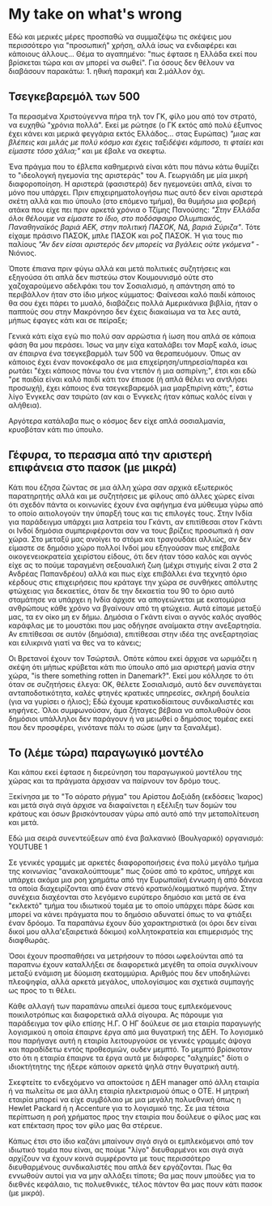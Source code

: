 # My take on what's wrong

Εδώ και μερικές μέρες προσπαθώ να συμμαζέψω τις σκέψεις μου περισσότερο για "προσωπική" χρήση, αλλά ίσως να ενδιαφέρει και κάποιους άλλους...
Θέμα το αγαπημένο: "πως έφτασε η Ελλάδα εκεί που βρίσκεται τώρα και αν μπορεί να σωθεί". Για όσους δεν θέλουν να διαβάσουν παρακάτω: 1. ηθική παρακμή και 2.μάλλον όχι.

## Τσεγκεβαρεμόλ των 500

Τα περασμένα Χριστούγεννα πήρα τηλ τον ΓΚ, φίλο μου από τον στρατό, να ευχηθώ "χρόνια πολλά". Εκεί με ρώτησε (ο ΓΚ εκτός από πολύ έξυπνος έχει κάνει και μερικά φεγγάρια εκτός Ελλάδος... στας Ευρώπας) *"μιας και βλέπεις και μιλάς με πολύ κόσμο και έχεις ταξιδέψει κάμποσο, τι φταίει και είμαστε τόσο χάλια;"* και με έβαλε να σκεφτω.

Ένα πράγμα που το έβλεπα καθημερινά είναι κάτι που πάνω κάτω θυμίζει το "ιδεολογκή ηγεμονία της αριστεράς" του Α. Γεωργιάδη με μία μικρή διαφοροποίηση. Η αριστερά (φασιστερά) δεν ηγεμονεύει απλά, είναι το μόνο που υπάρχει. Πριν επιχειρηματολογήσω πως αυτό δεν είναι αριστερά σκέτη αλλά και πιο ύπουλο (στο επόμενο τμήμα), θα θυμήσω μια φοβερή ατάκα που είχε πει πριν αρκετά χρόνια ο Τζίμης Πανούσης: *"Στην Ελλάδα όλοι θέλουμε να είμαστε το ίδιο, στο ποδόσφαιρο Ολυμπιακός, Παναθηναϊκός βαριά ΑΕΚ, στην πολιτική ΠΑΣΟΚ, ΝΔ, βαριά Σύριζα"*. Τότε είχαμε πράσινο ΠΑΣΟΚ, μπλε ΠΑΣΟΚ και ροζ ΠΑΣΟΚ. Ή για τους πιο παλίους *"Αν δεν είσαι αριστερός δεν μπορείς να βγάλεις ούτε γκόμενα"* - Νιόνιος.

Όποτε έπιανα πριν φύγω αλλά και μετά πολιτικές συζητήσεις και εξηγούσα ότι απλά δεν πιστεύω στον Κουμουνισμό ούτε στο χαζοχαρούμενο αδελφάκι του τον Σοσιαλισμό, η απάντηση από το περιβάλλον ήταν στο ίδιο μήκος κύμματος: Φαίνεσαι καλό παιδί κάποιος θα σου έχει πάρει το μυαλό, διαβάζεις πολλά Αμερικάνικα βιβλία, ήταν ο παππούς σου στην Μακρόνησο δεν έχεις διακαίωμα να τα λες αυτά, μήπως έφαγες κάτι και σε πείραξε;

Γενικά κάτι είχα εγώ πιο πολύ σαν αρρώστια ή ίωση που απλά σε κάποια φάση θα μου περάσει. Ίσως να μην είχα καταλάβει τον Μαρξ καλά, ίσως αν έπαιρνα ένα τσεγκεβαρμόλ των 500 να θεραπευόμουν. Όπως αν κάποιος έχει έναν πονοκέφαλο σε μια επιχείρηση/υπηρεσία/παρέα και ρωτάει "έχει κάποιος πάνω του ένα ντεπόν ή μια ασπιρίνη;", έτσι και εδώ "ρε παιδία είναι καλό παιδί κάτι τον έπιασε (ή απλά θέλει να αντλήσει προσωχή), έχει κάποιος ένα τσεγκεβαρεμόλ μια μαρξπιρίνη κάτι;", έστω λίγο Ένγκελς σαν τσιρώτο (αν και ο Ένγκελς ήταν κάπως καλός είναι γ αλήθεια).

Αργότερα κατάλαβα πως ο κόσμος δεν είχε απλά σοσιαλμανία, κρυοβόταν κάτι πιο ύπουλο.

## Γέφυρα, το περασμα από την αριστερή επιφάνεια στο πασοκ (με μικρά)

Κάτι που έζησα ζώντας σε μια άλλη χώρα σαν αρχικά εξωτερικός παρατηρητής αλλά και με συζητήσεις με φίλους από άλλες χώρες είναι ότι σχεδόν πάντα οι κοινωνίες έχουν ένα αφήγημα ένα μύθευμα γύρω από το οποίο αιτιολογούν την ύπαρξή τους και τις επιλογές τους. Στην Ινδία για παράδειγμα υπάρχει μια λατρεία του Γκάντι, αν επιτίθεσαι στον Γκάντι οι Ινδοί δημόσια συμπεριφέρονται σαν να τους βρίζεις προσωπικά ή σαν χώρα. Στο μεταξύ μας ανοίγει το στόμα και τραγουδάει αλλιώς, αν δεν είμαστε σε δημόσιο χώρο πολλοί Ινδοί μου εξηγούσαν πως επέβαλε οικογενειοκρατεία χειρίστου είδους, ότι δεν ήταν τόσο καλός και αγνός είχε ας το πούμε ταραγμένη σεξουαλική ζωη (μέχρι στιγμής είναι 2 στα 2 Ανδρέας Παπανδρέου) αλλά και πως είχε επιβάλλει ένα τεχνητό όριο κέρδους στις επιχειρήσεις που κράταγε την χώρα σε συνθήκες απόλυτης φτώχειας για δεκαετίες, όταν δε την δεκαετία του 90 το όριο αυτό σταμάτησε να υπάρχει η Ινδία άρχισε να απογειώνεται με εκατομύρια ανθρώπους κάθε χρόνο να βγαίνουν από τη φτώχεια. Αυτά είπαμε μεταξύ μας, τα εν οίκο μη εν δήμω. Δημόσια ο Γκάντι είναι ο αγνός καλός αγαθός καράφλας με το μουστάκι που μας οδήγησε αναίμακτα στην ανεξαρτησία. Αν επιτίθεσαι σε αυτόν (δημόσια), επιτίθεσαι στην ιδέα της ανεξαρτησίας και ειλικρινά γιατί να θες να το κάνεις;

Οι Βρετανοί έχουν τον Τσώρτσιλ. Οπότε κάπου εκεί άρχισε να ωριμάζει η σκέψη ότι μήπως κρύβεται κάτι πιο ύπουλο από μια αριστερή μανία στην χώρα, "is there something rotten in Danemark?". Εκεί μου κόλλησε το ότι όταν σε συζητήσεις έλεγα: ΟΚ, θέλετε Σοσιαλισμό, αυτό δεν συνεπάγεται ανταποδοτικότητα, καλές φτηνές κρατικές υπηρεσίες, σκληρή δουλεία (για να γυρίσει ο ήλιος); Εδώ έχουμε κρατικοδίαιτους συνδικαλιστές και κηφήνες. Όλοι συμφωνούσαν, άμα ζήταγες βέβαια να απολυθούν όσοι δημόσιοι υπάλληλοι δεν παράγουν ή να μειωθεί ο δημόσιος τομέας εκεί που δεν προσφέρει, γινότανε πάλι το σώσε (μην τα ξαναλέμε).

## Το (λέμε τώρα) παραγωγικό μοντέλο

Και κάπου εκεί έφτασε η διερεύνηση του παραγωγικού μοντέλου της χώρας και τα πράγματα άρχισαν να παίρνουν τον δρόμο τους.

Ξεκίνησα με το "Το αόρατο ρήγμα" του Αρίστου Δοξιάδη (εκδόσεις Ίκαρος) και μετά σιγά σιγά άρχισε να διαφαίνεται η εξέλιξη των δομών του κράτους και όσων βρισκόντουσαν γύρω από αυτό από την μεταπολίτευση και μετά.

Εδώ μια σειρά συνεντεύξεων από ένα βαλκανικό (Βουλγαρικό) οργανισμό:
YOUTUBE 1

Σε γενικές γραμμές με αρκετές διαφοροποιήσεις ένα πολύ μεγάλο τμήμα της κοινωνίας "ανακαλούπτουμε" πως ζούσε από το κράτος, υπήρχε και υπάρχει ακόμα μια ροη χρημάτω από την Ευρωπαϊκή έννωση ή από δάνεια τα οποία διαχειρίζονται από έναν στενό κρατικό/κομματικό πυρήνα. Στην συνέχεια διαχέονται στο λεγόμενο ευρύτερο δημόσιο και μετά σε ένα "εκλεκτό" τμήμα του ιδιωτικού τομέα με το οποίο υπάρχει πάρε δώσε και μπορεί να κάνει πράγματα που το δημόσιο αδυνατεί όπως το να φτιάξει έναν δρόομο. Τα παραπάνω έχουν δύο χαρακτηριστικά (οι όροι δεν είναι δικοί μου αλλα'εξαιρετικά δόκιμοι) κολλητοκρατεία και επιμερισμός της διαφθωράς.

Όσοι έχουν προσπαθήσει να μετρήσουν το πόσοι ωφελούνται από τα παραπνω έχουν καταλλήξει σε διαφορετικά μεγέθη τα οποία συγκλίνουν μεταξύ ενάμιση με δύομιση εκατομμύρια. Αριθμός που δεν υποδηλώνει πλεοψηφία, αλλά αρκετά μεγάλος, υπολογίσιμος και σχετικά συμπαγής ως προς το τι θέλει.

Κάθε αλλαγή των παραπάνω απειλεί άμεσα τους εμπλεκόμενους ποικιλοτρόπως και διαφορετικά αλλά σίγουρα.
Ας πάρουμε για παράδειγμα τον φίλο επίσης Η.Γ. Ο ΗΓ δούλευε σε μια εταιρία παραγωγής λογισμικού η οποία έπαιρνε έργα από μια θυγατρική της ΔΕΗ. Το λογισμικό που παρήγαγε αυτή η εταιρία λειτουργούσε σε γενικές γραμμές άψογα και παραδίδετω εντός προθεσμιών, ουδεν μεμπτό. Το μεμπτό βρίσκοταν στο ότι η εταιρία έπαιρνε τα έργα αυτά με διάφορες "αλχημίες" δίοτι ο ιδιοκτήτητης της ήξερε κάποιον αρκετά ψηλά στην θυγατρική αυτή.

Σκεφτείτε το ενδεχόμενο να αποκτούσε η ΔΕΗ manager από άλλη εταιρία ή να πωλείτω σε μια άλλη εταιρία ηλεκτρισμού όπως ο ΟΤΕ. Η μητρική εταιρία μπορεί να είχε συμβόλαιο με μια μεγάλη πολυεθνική όπως η Hewlet Packard ή η Accenture για το λογισμικό της. Σε μια τέτοια περίπτωση η ροή χρήματος προς την εταιρία που δούλευε ο φίλος μας και κατ επέκταση προς τον φίλο μας θα στέρευε.

Κάπως έτσι στο ίδιο καζάνι μπαίνουν σιγά σιγά οι εμπλεκόμενοι από τον ιδιωτικό τομέα που είναι, ας πούμε "λίγο" διευθαρμένοι και σιγά σιγά αρχίζουν να έχουν κοινά συμφέροντα με τους περισσότερο διευθαρμένους συνδικαλιστές που απλά δεν εργάζονται. Πως θα εννωθούν αυτοί για να μην αλλάξει τίποτε; Θα μας πουν μπούδες για το διεθνές κεφάλαιο, τις πολυεθνικές, τέλος πάντον θα μας πουν κάτι πασοκ (με μικρά).
